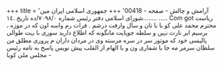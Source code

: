 +++
title = 'آرامش و چالش - صفحه - 00418'
+++
جمهوری اسلامی ایران مین شورای اسلامی دفتر رئیس شماره ۷۰۹۸/۰/ده تاريخ .١٤........ ..... Com got ریاست محترم محمد علی کو با با نان و سال وارفت درشم . فرات رم واسه اون که در موزه ، برسیم ابر نارت نہیں و سلطه جویایت مانگونه که اطلاع دارید سوری با بہت طوالی پالیسی خود که موتور سر در سره مرسته وی در مردان داران م پروری مطلق من سلطان سرمر مه جا با شماری ون و با الهام از القلب پیش نویس پاسخ به نامه رئیس مجلس ملی کوبا -